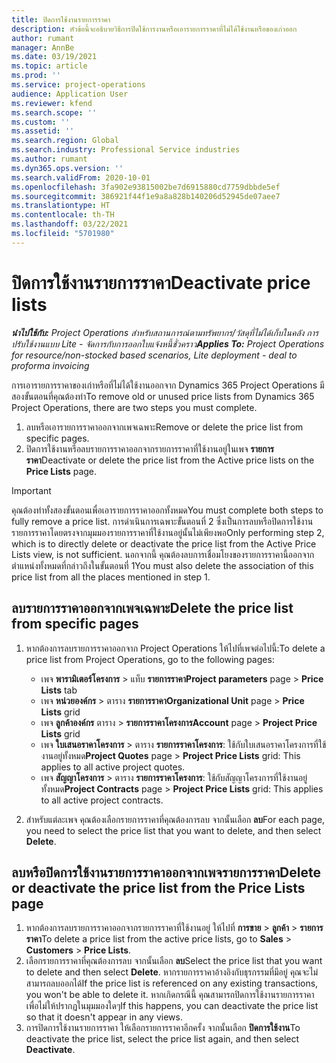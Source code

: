 ```yaml
---
title: ปิดการใช้งานรายการราคา
description: หัวข้อนี้จะอธิบายวิธีการปิดใช้การงานหรือเอารายการราคาที่ไม่ได้ใช้งานหรือของเก่าออก
author: rumant
manager: AnnBe
ms.date: 03/19/2021
ms.topic: article
ms.prod: ''
ms.service: project-operations
audience: Application User
ms.reviewer: kfend
ms.search.scope: ''
ms.custom: ''
ms.assetid: ''
ms.search.region: Global
ms.search.industry: Professional Service industries
ms.author: rumant
ms.dyn365.ops.version: ''
ms.search.validFrom: 2020-10-01
ms.openlocfilehash: 3fa902e93815002be7d6915880cd7759dbbde5ef
ms.sourcegitcommit: 386921f44f1e9a8a828b140206d52945de07aee7
ms.translationtype: HT
ms.contentlocale: th-TH
ms.lasthandoff: 03/22/2021
ms.locfileid: "5701980"
---
```

# <a name="deactivate-price-lists"></a><span data-ttu-id="3f124-103">ปิดการใช้งานรายการราคา</span><span class="sxs-lookup"><span data-stu-id="3f124-103">Deactivate price lists</span></span> 

<span data-ttu-id="3f124-104">_**นำไปใช้กับ:** Project Operations สำหรับสถานการณ์ตามทรัพยากร/วัสดุที่ไม่ได้เก็บในคลัง การปรับใช้งานแบบ Lite - จัดการกับการออกใบแจ้งหนี้ชั่วคราว_</span><span class="sxs-lookup"><span data-stu-id="3f124-104">_**Applies To:** Project Operations for resource/non-stocked based scenarios, Lite deployment - deal to proforma invoicing_</span></span>

<span data-ttu-id="3f124-105">การเอารายการราคาของเก่าหรือที่ไม่ได้ใช้งานออกจาก Dynamics 365 Project Operations มีสองขั้นตอนที่คุณต้องทำ</span><span class="sxs-lookup"><span data-stu-id="3f124-105">To remove old or unused price lists from Dynamics 365 Project Operations, there are two steps you must complete.</span></span> 

1. <span data-ttu-id="3f124-106">ลบหรือเอารายการราคาออกจากเพจเฉพาะ</span><span class="sxs-lookup"><span data-stu-id="3f124-106">Remove or delete the price list from specific pages.</span></span>
2. <span data-ttu-id="3f124-107">ปิดการใช้งานหรือลบรายการราคาออกจากรายการราคาที่ใช้งานอยู่ในเพจ **รายการราคา**</span><span class="sxs-lookup"><span data-stu-id="3f124-107">Deactivate or delete the price list from the Active price lists on the **Price Lists** page.</span></span>

>[!IMPORTANT]
> <span data-ttu-id="3f124-108">คุณต้องทำทั้งสองขั้นตอนเพื่อเอารายการราคาออกทั้งหมด</span><span class="sxs-lookup"><span data-stu-id="3f124-108">You must complete both steps to fully remove a price list.</span></span> <span data-ttu-id="3f124-109">การดำเนินการเฉพาะขั้นตอนที่ 2 ซึ่งเป็นการลบหรือปิดการใช้งานรายการราคาโดยตรงจากมุมมองรายการราคาที่ใช้งานอยู่นั้นไม่เพียงพอ</span><span class="sxs-lookup"><span data-stu-id="3f124-109">Only performing step 2, which is to directly delete or deactivate the price list from the Active Price Lists view, is not sufficient.</span></span> <span data-ttu-id="3f124-110">นอกจากนี้ คุณต้องลบการเชื่อมโยงของรายการราคานี้ออกจากตำแหน่งทั้งหมดที่กล่าวถึงในขั้นตอนที่ 1</span><span class="sxs-lookup"><span data-stu-id="3f124-110">You must also delete the association of this price list from all the places mentioned in step 1.</span></span>

## <a name="delete-the-price-list-from-specific-pages"></a><span data-ttu-id="3f124-111">ลบรายการราคาออกจากเพจเฉพาะ</span><span class="sxs-lookup"><span data-stu-id="3f124-111">Delete the price list from specific pages</span></span>
1. <span data-ttu-id="3f124-112">หากต้องการลบรายการราคาออกจาก Project Operations ให้ไปที่เพจต่อไปนี้:</span><span class="sxs-lookup"><span data-stu-id="3f124-112">To delete a price list from Project Operations, go to the following pages:</span></span>  

      - <span data-ttu-id="3f124-113">เพจ **พารามิเตอร์โครงการ** > แท็บ **รายการราคา**</span><span class="sxs-lookup"><span data-stu-id="3f124-113">**Project parameters** page > **Price Lists** tab</span></span>
      - <span data-ttu-id="3f124-114">เพจ **หน่วยองค์กร** > ตาราง **รายการราคา**</span><span class="sxs-lookup"><span data-stu-id="3f124-114">**Organizational Unit** page > **Price Lists** grid</span></span>
      - <span data-ttu-id="3f124-115">เพจ **ลูกค้าองค์กร** ตาราง > **รายการราคาโครงการ**</span><span class="sxs-lookup"><span data-stu-id="3f124-115">**Account** page > **Project Price Lists** grid</span></span>
      - <span data-ttu-id="3f124-116">เพจ **ใบเสนอราคาโครงการ** > ตาราง **รายการราคาโครงการ**: ใช้กับใบเสนอราคาโครงการที่ใช้งานอยู่ทั้งหมด</span><span class="sxs-lookup"><span data-stu-id="3f124-116">**Project Quotes** page > **Project Price Lists** grid: This applies to all active project quotes.</span></span>
      - <span data-ttu-id="3f124-117">เพจ **สัญญาโครงการ** > ตาราง **รายการราคาโครงการ**: ใช้กับสัญญาโครงการที่ใช้งานอยู่ทั้งหมด</span><span class="sxs-lookup"><span data-stu-id="3f124-117">**Project Contracts** page > **Project Price Lists** grid: This applies to all active project contracts.</span></span>

 2. <span data-ttu-id="3f124-118">สำหรับแต่ละเพจ คุณต้องเลือกรายการราคาที่คุณต้องการลบ จากนั้นเลือก **ลบ**</span><span class="sxs-lookup"><span data-stu-id="3f124-118">For each page, you need to select the price list that you want to delete, and then select **Delete**.</span></span> 
 
## <a name="delete-or-deactivate-the-price-list-from-the-price-lists-page"></a><span data-ttu-id="3f124-119">ลบหรือปิดการใช้งานรายการราคาออกจากเพจรายการราคา</span><span class="sxs-lookup"><span data-stu-id="3f124-119">Delete or deactivate the price list from the Price Lists page</span></span>
 
1. <span data-ttu-id="3f124-120">หากต้องการลบรายการราคาออกจากรายการราคาที่ใช้งานอยู่ ให้ไปที่ **การขาย** > **ลูกค้า** > **รายการราคา**</span><span class="sxs-lookup"><span data-stu-id="3f124-120">To delete a price list from the active price lists, go to **Sales** > **Customers** > **Price Lists**.</span></span> 
2. <span data-ttu-id="3f124-121">เลือกรายการราคาที่คุณต้องการลบ จากนั้นเลือก **ลบ**</span><span class="sxs-lookup"><span data-stu-id="3f124-121">Select the price list that you want to delete and then select **Delete**.</span></span> <span data-ttu-id="3f124-122">หากรายการราคาอ้างอิงกับธุรกรรมที่มีอยู่ คุณจะไม่สามารถลบออกได้</span><span class="sxs-lookup"><span data-stu-id="3f124-122">If the price list is referenced on any existing transactions, you won't be able to delete it.</span></span> <span data-ttu-id="3f124-123">หากเกิดกรณีนี้ คุณสามารถปิดการใช้งานรายการราคาเพื่อไม่ให้ปรากฏในมุมมองใดๆ</span><span class="sxs-lookup"><span data-stu-id="3f124-123">If this happens, you can deactivate the price list so that it doesn't appear in any views.</span></span> 
3. <span data-ttu-id="3f124-124">การปิดการใช้งานรายการราคา ให้เลือกรายการราคาอีกครั้ง จากนั้นเลือก **ปิดการใช้งาน**</span><span class="sxs-lookup"><span data-stu-id="3f124-124">To deactivate the price list, select the price list again, and then select **Deactivate**.</span></span>   
